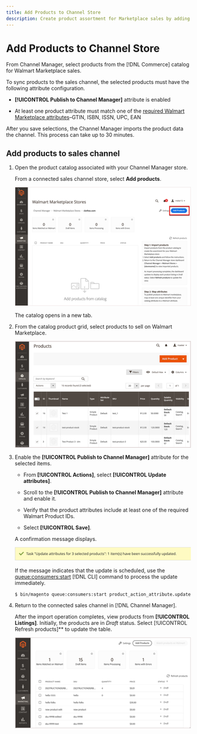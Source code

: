 ```yaml
---
title: Add Products to Channel Store
description: Create product assortment for Marketplace sales by adding products from the catalog to the sales channel
---
```


# Add Products to Channel Store


From Channel Manager, select products from the [!DNL Commerce] catalog for Walmart Marketplace sales.

To sync products to the sales channel, the selected products must have the following attribute configuration.

- **[!UICONTROL Publish to Channel Manager]** attribute is enabled

- At least one product attribute must match one of the [required Walmart Marketplace attributes](map-product-attributes-for-matching.md)–GTIN, ISBN, ISSN, UPC, EAN

After you save selections, the Channel Manager imports the product data the channel. This process can take up to 30 minutes.

## Add products to sales channel


1. Open the product catalog associated with your Channel Manager store.

   From a connected sales channel store, select **Add products**.
   
   ![Add products to connected channel](assets/add-initial-products-to-connected-channel.png)

   The catalog opens in a new tab.

1. From the catalog product grid, select products to sell on Walmart Marketplace.

   ![Send products to the connected channel](assets/select-products-from-catalog.png)

1. Enable the **[!UICONTROL Publish to Channel Manager]** attribute for the selected items.

   - From **[!UICONTROL Actions]**, select **[!UICONTROL Update attributes]**.

   - Scroll to the **[!UICONTROL Publish to Channel Manager]** attribute and enable it.

   - Verify that the product attributes include at least one of the required Walmart Product IDs.

   - Select **[!UICONTROL Save]**.

    A confirmation message displays.

     ![Product import from catalog to sales channel confirmation message](assets/product-import-from-catalog-confirmation.png)

     If the message indicates that the update is scheduled, use the [queue:consumers:start](https://devdocs.magento.com/guides/v2.4/config-guide/cli/config-cli-subcommands-queue.html) [!DNL CLI] command to process the update immediately.

     ```bash
     $ bin/magento queue:consumers:start product_action_attribute.update
     ``` 
  
1. Return to the connected sales channel in [!DNL Channel Manager].

   After the import operation completes, view products from **[!UICONTROL Listings]**. Initially, the products are in *Draft* status. Select [!UICONTROL Refresh products]** to update the table.  

   ![Products imported to connected sales channel](assets/products-in-marketplace-sales-channel.png)
